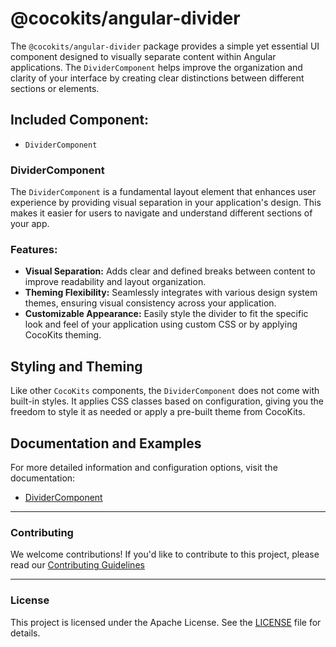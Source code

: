 # @cocokits/angular-divider
The `@cocokits/angular-divider` package provides a simple yet essential UI component designed to visually separate content within Angular applications. The `DividerComponent` helps improve the organization and clarity of your interface by creating clear distinctions between different sections or elements.

## Included Component:
- `DividerComponent`


### DividerComponent
The `DividerComponent` is a fundamental layout element that enhances user experience by providing visual separation in your application's design. This makes it easier for users to navigate and understand different sections of your app.

### Features:
- **Visual Separation:** Adds clear and defined breaks between content to improve readability and layout organization.
- **Theming Flexibility:** Seamlessly integrates with various design system themes, ensuring visual consistency across your application.
- **Customizable Appearance:** Easily style the divider to fit the specific look and feel of your application using custom CSS or by applying CocoKits theming.


## Styling and Theming
Like other `CocoKits` components, the `DividerComponent` does not come with built-in styles. It applies CSS classes based on configuration, giving you the freedom to style it as needed or apply a pre-built theme from CocoKits.

## Documentation and Examples
For more detailed information and configuration options, visit the documentation:
- [DividerComponent](https://angular.cocokits.com/?path=/docs/ui-components-divider--docs)



---

### Contributing
We welcome contributions! If you'd like to contribute to this project, please read our [Contributing Guidelines](https://github.com/coco-base/cocokits/blob/main/CONTRIBUTING.md)

---

### License
This project is licensed under the Apache License. See the [LICENSE](https://github.com/coco-base/cocokits/blob/main/LICENSE) file for details.

